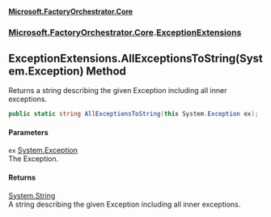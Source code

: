 #### [Microsoft.FactoryOrchestrator.Core](./Microsoft-FactoryOrchestrator-Core.md 'Microsoft.FactoryOrchestrator.Core')
### [Microsoft.FactoryOrchestrator.Core](./Microsoft-FactoryOrchestrator-Core.md 'Microsoft.FactoryOrchestrator.Core').[ExceptionExtensions](./Microsoft-FactoryOrchestrator-Core-ExceptionExtensions.md 'Microsoft.FactoryOrchestrator.Core.ExceptionExtensions')
## ExceptionExtensions.AllExceptionsToString(System.Exception) Method
Returns a string describing the given Exception including all inner exceptions.  
```csharp
public static string AllExceptionsToString(this System.Exception ex);
```
#### Parameters
<a name='Microsoft-FactoryOrchestrator-Core-ExceptionExtensions-AllExceptionsToString(System-Exception)-ex'></a>
`ex` [System.Exception](https://docs.microsoft.com/en-us/dotnet/api/System.Exception 'System.Exception')  
The Exception.  
  
#### Returns
[System.String](https://docs.microsoft.com/en-us/dotnet/api/System.String 'System.String')  
A string describing the given Exception including all inner exceptions.  
